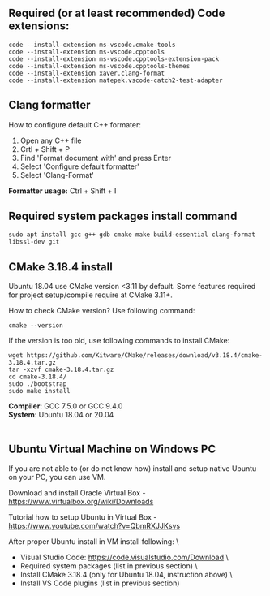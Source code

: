 ## Required (or at least recommended) Code extensions:

```
code --install-extension ms-vscode.cmake-tools
code --install-extension ms-vscode.cpptools
code --install-extension ms-vscode.cpptools-extension-pack
code --install-extension ms-vscode.cpptools-themes
code --install-extension xaver.clang-format
code --install-extension matepek.vscode-catch2-test-adapter
```
## Clang formatter
How to configure default C++ formater:
1. Open any C++ file
2. Crtl + Shift + P
3. Find 'Format document with' and press Enter
4. Select 'Configure default formatter'
5. Select 'Clang-Format'

**Formatter usage:** Ctrl + Shift + I

## Required system packages install command
```
sudo apt install gcc g++ gdb cmake make build-essential clang-format libssl-dev git
```

## CMake 3.18.4 install
Ubuntu 18.04 use CMake version <3.11 by default. Some features required for project setup/compile require at CMake 3.11+.

How to check CMake version? Use following command:
```
cmake --version
```

If the version is too old, use following commands to install CMake:
```
wget https://github.com/Kitware/CMake/releases/download/v3.18.4/cmake-3.18.4.tar.gz
tar -xzvf cmake-3.18.4.tar.gz
cd cmake-3.18.4/
sudo ./bootstrap
sudo make install
```

**Compiler**: GCC 7.5.0 or GCC 9.4.0 \
**System**: Ubuntu 18.04 or 20.04
<br/><br/>

## Ubuntu Virtual Machine on Windows PC
If you are not able to (or do not know how) install and setup native Ubuntu on your PC, you can use VM.

Download and install Oracle Virtual Box - https://www.virtualbox.org/wiki/Downloads

Tutorial how to setup Ubuntu in Virtual Box - https://www.youtube.com/watch?v=QbmRXJJKsvs

After proper Ubuntu install in VM install following: \
- Visual Studio Code: https://code.visualstudio.com/Download \
- Required system packages (list in previous section) \
- Install CMake 3.18.4 (only for Ubuntu 18.04, instruction above) \
- Install VS Code plugins (list in previous section)
